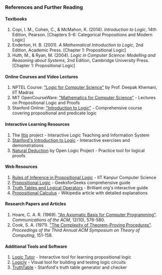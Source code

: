 ### References and Further Reading

#### Textbooks
1. Copi, I. M., Cohen, C., & McMahon, K. (2014). *Introduction to Logic*, 14th Edition, Pearson. [Chapters 5-6: Categorical Propositions and Modern Logic]
2. Enderton, H. B. (2001). *A Mathematical Introduction to Logic*, 2nd Edition, Academic Press. [Chapter 1: Propositional Logic]
3. Huth, M., & Ryan, M. (2004). *Logic in Computer Science: Modelling and Reasoning about Systems*, 2nd Edition, Cambridge University Press. [Chapter 1: Propositional Logic]

#### Online Courses and Video Lectures
1. NPTEL Course: ["Logic for Computer Science"](https://nptel.ac.in/courses/106/106/106106184/) by Prof. Deepak Khemani, IIT Madras
2. MIT OpenCourseWare: ["Mathematics for Computer Science"](https://ocw.mit.edu/courses/6-042j-mathematics-for-computer-science-fall-2010/pages/proofs/) - Lectures on Propositional Logic and Proofs
3. Stanford Online: ["Introduction to Logic"](https://online.stanford.edu/courses/phil-150-introduction-logic) - Comprehensive course covering propositional and predicate logic

#### Interactive Learning Resources
1. The [Iltis](https://iltis.cs.tu-dortmund.de/) project - Interactive Logic Teaching and Information System
2. [Stanford's Introduction to Logic](http://logic.stanford.edu/intrologic/homepage/index.html) - Interactive exercises and demonstrations
3. [Natural Deduction](https://proofs.openlogicproject.org/) by Open Logic Project - Practice tool for logical proofs

#### Web Resources
1. [Rules of Inference in Propositional Logic](https://cse.iitk.ac.in/users/cs365/2012/rulesLogic.html) - IIT Kanpur Computer Science
2. [Propositional Logic](https://www.geeksforgeeks.org/propositional-logic-in-discrete-mathematics/) - GeeksforGeeks comprehensive guide
3. [Truth Tables and Logical Operators](https://brilliant.org/wiki/logical-operators/) - Brilliant.org's interactive guide
4. [Propositional Calculus](https://en.wikipedia.org/wiki/Propositional_calculus) - Wikipedia article with detailed explanations

#### Research Papers and Articles
1. Hoare, C. A. R. (1969). ["An Axiomatic Basis for Computer Programming"](https://doi.org/10.1145/363235.363259). *Communications of the ACM*, 12(10), 576-580.
2. Cook, S. A. (1971). ["The Complexity of Theorem-Proving Procedures"](https://doi.org/10.1145/800157.805047). *Proceedings of the Third Annual ACM Symposium on Theory of Computing*, 151-158.

#### Additional Tools and Software
1. [Logic Tutor](https://logictutor.net/) - Interactive tool for learning propositional logic
2. [Logicly](https://logic.ly/) - Visual tool for building and testing logic circuits
3. [TruthTable](https://web.stanford.edu/class/cs103/tools/truth-table-tool/) - Stanford's truth table generator and checker